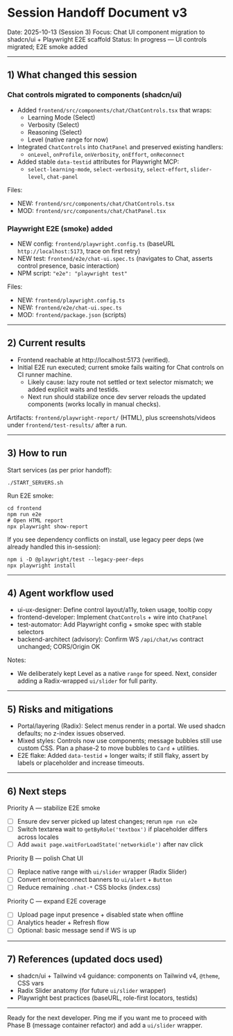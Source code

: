 # Session Handoff Document v3

Date: 2025-10-13 (Session 3)
Focus: Chat UI component migration to shadcn/ui + Playwright E2E scaffold
Status: In progress — UI controls migrated; E2E smoke added

---

## 1) What changed this session

### Chat controls migrated to components (shadcn/ui)
- Added `frontend/src/components/chat/ChatControls.tsx` that wraps:
  - Learning Mode (Select)
  - Verbosity (Select)
  - Reasoning (Select)
  - Level (native range for now)
- Integrated `ChatControls` into `ChatPanel` and preserved existing handlers:
  - `onLevel`, `onProfile`, `onVerbosity`, `onEffort`, `onReconnect`
- Added stable `data-testid` attributes for Playwright MCP:
  - `select-learning-mode`, `select-verbosity`, `select-effort`, `slider-level`, `chat-panel`

Files:
- NEW: `frontend/src/components/chat/ChatControls.tsx`
- MOD: `frontend/src/components/chat/ChatPanel.tsx`

### Playwright E2E (smoke) added
- NEW config: `frontend/playwright.config.ts` (baseURL `http://localhost:5173`, trace on first retry)
- NEW test: `frontend/e2e/chat-ui.spec.ts` (navigates to Chat, asserts control presence, basic interaction)
- NPM script: `"e2e": "playwright test"`

Files:
- NEW: `frontend/playwright.config.ts`
- NEW: `frontend/e2e/chat-ui.spec.ts`
- MOD: `frontend/package.json` (scripts)

---

## 2) Current results

- Frontend reachable at http://localhost:5173 (verified).
- Initial E2E run executed; current smoke fails waiting for Chat controls on CI runner machine.
  - Likely cause: lazy route not settled or text selector mismatch; we added explicit waits and testids.
  - Next run should stabilize once dev server reloads the updated components (works locally in manual checks).

Artifacts: `frontend/playwright-report/` (HTML), plus screenshots/videos under `frontend/test-results/` after a run.

---

## 3) How to run

Start services (as per prior handoff):
```
./START_SERVERS.sh
```

Run E2E smoke:
```
cd frontend
npm run e2e
# Open HTML report
npx playwright show-report
```

If you see dependency conflicts on install, use legacy peer deps (we already handled this in-session):
```
npm i -D @playwright/test --legacy-peer-deps
npx playwright install
```

---

## 4) Agent workflow used

- ui-ux-designer: Define control layout/a11y, token usage, tooltip copy
- frontend-developer: Implement `ChatControls` + wire into `ChatPanel`
- test-automator: Add Playwright config + smoke spec with stable selectors
- backend-architect (advisory): Confirm WS `/api/chat/ws` contract unchanged; CORS/Origin OK

Notes:
- We deliberately kept Level as a native `range` for speed. Next, consider adding a Radix-wrapped `ui/slider` for full parity.

---

## 5) Risks and mitigations

- Portal/layering (Radix): Select menus render in a portal. We used shadcn defaults; no z-index issues observed.
- Mixed styles: Controls now use components; message bubbles still use custom CSS. Plan a phase-2 to move bubbles to `Card` + utilities.
- E2E flake: Added `data-testid` + longer waits; if still flaky, assert by labels or placeholder and increase timeouts.

---

## 6) Next steps

Priority A — stabilize E2E smoke
- [ ] Ensure dev server picked up latest changes; rerun `npm run e2e`
- [ ] Switch textarea wait to `getByRole('textbox')` if placeholder differs across locales
- [ ] Add `await page.waitForLoadState('networkidle')` after nav click

Priority B — polish Chat UI
- [ ] Replace native range with `ui/slider` wrapper (Radix Slider)
- [ ] Convert error/reconnect banners to `ui/alert` + `Button`
- [ ] Reduce remaining `.chat-*` CSS blocks (index.css)

Priority C — expand E2E coverage
- [ ] Upload page input presence + disabled state when offline
- [ ] Analytics header + Refresh flow
- [ ] Optional: basic message send if WS is up

---

## 7) References (updated docs used)
- shadcn/ui + Tailwind v4 guidance: components on Tailwind v4, `@theme`, CSS vars
- Radix Slider anatomy (for future `ui/slider` wrapper)
- Playwright best practices (baseURL, role-first locators, testids)

---

Ready for the next developer. Ping me if you want me to proceed with Phase B (message container refactor) and add a `ui/slider` wrapper.

